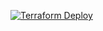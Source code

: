 [![Terraform Deploy](https://github.com/nicklima-amigos/football-mm/actions/workflows/azure-terraform-ci.yaml/badge.svg)](https://github.com/nicklima-amigos/football-mm/actions/workflows/azure-terraform-ci.yaml)
